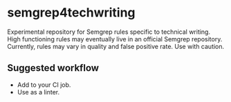 # semgrep4techwriting

Experimental repository for Semgrep rules specific to technical writing. High functioning rules may eventually live in an official Semgrep repository. Currently, rules may vary in quality and false positive rate. Use with caution.

## Suggested workflow

* Add to your CI job.
* Use as a linter.
